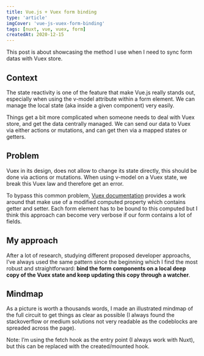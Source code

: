 ```yaml
---
title: Vue.js + Vuex form binding
type: 'article'
imgCover: 'vue-js-vuex-form-binding'
tags: [nuxt, vue, vuex, form]
createdAt: 2020-12-15
---
```


This post is about showcasing the method I use when I need to sync form datas with Vuex store.
<!--more-->

## Context

The state reactivity is one of the feature that make Vue.js really stands out, especially when using the v-model attribute within a form element. We can manage the local state (aka inside a given component) very easily.  

Things get a bit more complicated when someone needs to deal with Vuex store, and get the data centrally managed. We can send our data to Vuex via either actions or mutations, and can get then via a mapped states or getters.

## Problem

Vuex in its design, does not allow to change its state directly, this should be done via actions or mutations.  When using v-model on a Vuex state, we break this Vuex law and therefore get an error.

To bypass this common problem, [Vuex documentation](https://vuex.vuejs.org/guide/forms.html) provides a work around that make use of a modified computed property which contains getter and setter. Each form element has to be bound to this computed but I think this approach can become very verbose if our form contains a lot of fields.

## My approach

After a lot of research, studying different proposed developer approachs, I’ve always used the same pattern since the beginning which I find the most robust and straightforward: **bind the form components on a local deep copy of the Vuex state and keep updating this copy through a watcher**. 

## Mindmap

As a picture is worth a thousands words, I made an illustrated mindmap of the full circuit to get things as clear as possible (I always found the stackoverflow or medium solutions not very readable as the codeblocks are spreaded across the page).

<a href="https://res.cloudinary.com/lansolo99/image/upload/f_auto,q_auto/lansolo.dev/posts/vue-js-vuex-form-binding_1.png" target="_blank" rel="noopener noreferer">
    <v-nuxt-image title="vuex form update circuit mindmap" path="vue-js-vuex-form-binding_1.png"></v-nuxt-image>
</a>

Note: I’m using the fetch hook as the entry point (I always work with Nuxt), but this can be replaced with the created/mounted hook.